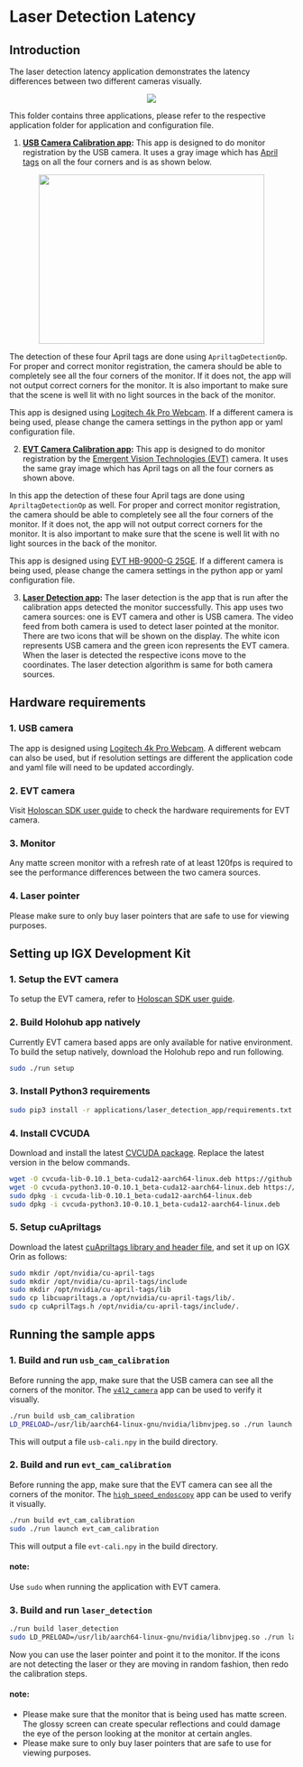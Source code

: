 # Laser Detection Latency

## Introduction

The laser detection latency application demonstrates the latency differences between two different cameras visually.

<center> <img src="./data/demo.png"></center>

This folder contains three applications, please refer to the respective application folder for application and configuration file.

1. **[USB Camera Calibration app](./usb_cam_calibration/README.md):**
    This app is designed to do monitor registration by the USB camera. It uses a gray image which has [April tags](https://github.com/AprilRobotics/apriltag) on all the four corners and is as shown below.

<center> <img src="./data/apriltag-calibration.png" width="400" height="300"></center>

The detection of these four April tags are done using `ApriltagDetectionOp`. For proper and correct monitor registration, the camera should be able to completely see all the four corners of the monitor. If it does not, the app will not output correct corners for the monitor. It is also important to make sure that the scene is well lit with no light sources in the back of the monitor.

This app is designed using [Logitech 4k Pro Webcam](https://www.logitech.com/en-us/products/webcams/4kprowebcam.960-001390.html?utm_source=google&utm_source=Google&utm_medium=Paid-Search&utm_campaign=DEPT_FY25_QX_USA_LO_Logi_DTX-Logitech-PMax_Google_na&gad_source=1&gclid=Cj0KCQjwzva1BhD3ARIsADQuPnUJKLsoYuS-GIrre9P-cJz28NXW6jaQjIzPG2dLoLr4Yi6qBfKLCUoaAkIkEALw_wcB). If a different camera is being used, please change the camera settings in the python app or yaml configuration file.

2. **[EVT Camera Calibration app](./evt_cam_calibration/README.md):** 
    This app is designed to do monitor registration by the [Emergent Vision Technologies (EVT)](https://emergentvisiontec.com/) camera. It uses the same gray image which has April tags on all the four corners as shown above. 

In this app the detection of these four April tags are done using `ApriltagDetectionOp` as well. For proper and correct monitor registration, the camera should be able to completely see all the four corners of the monitor. If it does not, the app will not output correct corners for the monitor. It is also important to make sure that the scene is well lit with no light sources in the back of the monitor.

This app is designed using [EVT HB-9000-G 25GE](https://emergentvisiontec.com/products/bolt-hb-25gige-cameras-rdma-area-scan/hb-9000-g/). If a different camera is being used, please change the camera settings in the python app or yaml configuration file.

3. **[Laser Detection app](./laser_detection/README.md):**
    The laser detection is the app that is run after the calibration apps detected the monitor successfully. This app uses two camera sources: one is EVT camera and other is USB camera. The video feed from both camera is used to detect laser pointed at the monitor. There are two icons that will be shown on the display. The white icon represents USB camera and the green icon represents the EVT camera. When the laser is detected the respective icons move to the coordinates. The laser detection algorithm is same for both camera sources.

## Hardware requirements

### 1. USB camera
The app is designed using [Logitech 4k Pro Webcam](https://www.logitech.com/en-us/products/webcams/4kprowebcam.960-001390.html?utm_source=google&utm_source=Google&utm_medium=Paid-Search&utm_campaign=DEPT_FY25_QX_USA_LO_Logi_DTX-Logitech-PMax_Google_na&gad_source=1&gclid=Cj0KCQjwzva1BhD3ARIsADQuPnUJKLsoYuS-GIrre9P-cJz28NXW6jaQjIzPG2dLoLr4Yi6qBfKLCUoaAkIkEALw_wcB). A different webcam can also be used, but if resolution settings are different the application code and yaml file will need to be updated accordingly.

### 2. EVT camera
Visit [Holoscan SDK user guide](https://docs.nvidia.com/holoscan/sdk-user-guide/emergent_setup.html) to check the hardware requirements for EVT camera.

### 3. Monitor
Any matte screen monitor with a refresh rate of at least 120fps is required to see the performance differences between the two camera sources.

### 4. Laser pointer
Please make sure to only buy laser pointers that are safe to use for viewing purposes.

## Setting up IGX Development Kit

### 1. Setup the EVT camera

To setup the EVT camera, refer to [Holoscan SDK user guide](https://docs.nvidia.com/holoscan/sdk-user-guide/emergent_setup.html).

### 2. Build Holohub app natively

Currently EVT camera based apps are only available for native environment. To build the setup natively, download the Holohub repo and run following.

```bash
sudo ./run setup
```

### 3. Install Python3 requirements
```bash
sudo pip3 install -r applications/laser_detection_app/requirements.txt
```

### 4. Install CVCUDA
Download and install the latest [CVCUDA package](https://github.com/CVCUDA/CV-CUDA/releases). Replace the latest version in the below commands.
```bash
wget -O cvcuda-lib-0.10.1_beta-cuda12-aarch64-linux.deb https://github.com/CVCUDA/CV-CUDA/releases/download/v0.10.1-beta/cvcuda-lib-0.10.1_beta-cuda12-aarch64-linux.deb
wget -O cvcuda-python3.10-0.10.1_beta-cuda12-aarch64-linux.deb https://github.com/CVCUDA/CV-CUDA/releases/download/v0.10.1-beta/cvcuda-python3.10-0.10.1_beta-cuda12-aarch64-linux.deb
sudo dpkg -i cvcuda-lib-0.10.1_beta-cuda12-aarch64-linux.deb
sudo dpkg -i cvcuda-python3.10-0.10.1_beta-cuda12-aarch64-linux.deb
```

### 5. Setup cuApriltags
Download the latest [cuApriltags library and header file](https://github.com/NVIDIA-ISAAC-ROS/isaac_ros_nitros/tree/main/isaac_ros_nitros/lib/cuapriltags), and set it up on IGX Orin as follows:
```bash
sudo mkdir /opt/nvidia/cu-april-tags
sudo mkdir /opt/nvidia/cu-april-tags/include
sudo mkdir /opt/nvidia/cu-april-tags/lib
sudo cp libcuapriltags.a /opt/nvidia/cu-april-tags/lib/.
sudo cp cuAprilTags.h /opt/nvidia/cu-april-tags/include/.
```

## Running the sample apps

### 1. Build and run `usb_cam_calibration`
Before running the app, make sure that the USB camera can see all the corners of the monitor. The [`v4l2_camera`](https://github.com/nvidia-holoscan/holoscan-sdk/tree/main/examples/v4l2_camera) app can be used to verify it visually.

```bash
./run build usb_cam_calibration
LD_PRELOAD=/usr/lib/aarch64-linux-gnu/nvidia/libnvjpeg.so ./run launch usb_cam_calibration
```
This will output a file `usb-cali.npy` in the build directory.

### 2. Build and run `evt_cam_calibration`
Before running the app, make sure that the EVT camera can see all the corners of the monitor. The [`high_speed_endoscopy`](https://github.com/nvidia-holoscan/holohub/tree/main/applications/high_speed_endoscopy) app can be used to verify it visually.
```bash
./run build evt_cam_calibration
sudo ./run launch evt_cam_calibration
```
This will output a file `evt-cali.npy` in the build directory.

#### note:
Use `sudo` when running the application with EVT camera.

### 3. Build and run `laser_detection`
```bash
./run build laser_detection
sudo LD_PRELOAD=/usr/lib/aarch64-linux-gnu/nvidia/libnvjpeg.so ./run launch laser_detection
```
Now you can use the laser pointer and point it to the monitor. If the icons are not detecting the laser or they are moving in random fashion, then redo the calibration steps.

#### note:
- Please make sure that the monitor that is being used has matte screen. The glossy screen can create specular reflections and could damage the eye of the person looking at the monitor at certain angles.
- Please make sure to only buy laser pointers that are safe to use for viewing purposes.
